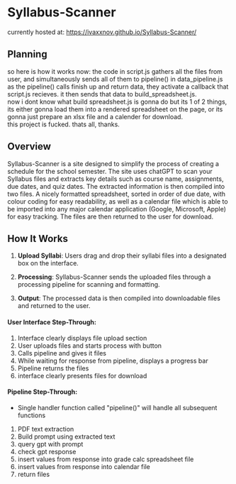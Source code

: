 # Syllabus-Scanner
currently hosted at: https://ivaxxnov.github.io/Syllabus-Scanner/  

## Planning

so here is how it works now:
the code in script.js gathers all the files from user, and simultaneously sends all of them to pipeline() in data_pipeline.js  
as the pipeline() calls finish up and return data, they activate a callback that script.js recieves. it then sends that data to build_spreadsheet.js.  
now i dont know what build spreadsheet.js is gonna do but its 1 of 2 things, its either gonna load them into a rendered spreadsheet on the page, or its gonna just prepare an xlsx file and a calender for download.  
this project is fucked. thats all, thanks.

## Overview

Syllabus-Scanner is a site designed to simplify the process of creating a schedule for the school semester. The site uses chatGPT to scan your Syllabus files and extracts key details such as course name, assignments, due dates, and quiz dates. The extracted information is then compiled into two files. A nicely formatted spreadsheet, sorted in order of due date, with colour coding for easy readability, as well as a calendar file which is able to be imported into any major calendar application (Google, Microsoft, Apple) for easy tracking. The files are then returned to the user for download.

## How It Works

1. **Upload Syllabi**: Users drag and drop their syllabi files into a designated box on the interface.

2. **Processing**: Syllabus-Scanner sends the uploaded files through a processing pipeline for scanning and formatting.

3. **Output**: The processed data is then compiled into downloadable files and returned to the user.

#### User Interface Step-Through:
1. Interface clearly displays file upload section
2. User uploads files and starts process with button
3. Calls pipeline and gives it files
4. While waiting for response from pipeline, displays a progress bar
5. Pipeline returns the files
7. interface clearly presents files for download

#### Pipeline Step-Through:
- Single handler function called "pipeline()" will handle all subsequent functions 
1. PDF text extraction
2. Build prompt using extracted text
3. query gpt with prompt
4. check gpt response
5. insert values from response into grade calc spreadsheet file
6. insert values from response into calendar file
7. return files
